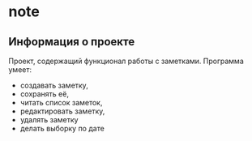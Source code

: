 # note
## Информация о проекте
Проект, содержащий функционал работы с заметками.
Программа умеет:
* создавать заметку, 
* сохранять её, 
* читать список заметок, 
* редактировать заметку, 
* удалять заметку
* делать выборку по дате
